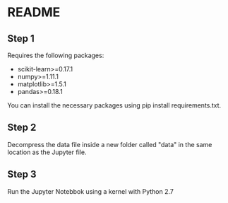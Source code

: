 # README

## Step 1
Requires the following packages:
- scikit-learn>=0.17.1
- numpy>=1.11.1
- matplotlib>=1.5.1
- pandas>=0.18.1

You can install the necessary packages using pip install requirements.txt.

## Step 2
Decompress the data file inside a new folder called "data" in the same location as the Jupyter file.

## Step 3
Run the Jupyter Notebbok using a kernel with Python 2.7
